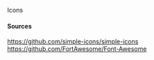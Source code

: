 Icons


#### Sources
https://github.com/simple-icons/simple-icons
https://github.com/FortAwesome/Font-Awesome
